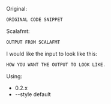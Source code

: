 Original:
```scala
ORIGINAL CODE SNIPPET
```

Scalafmt:
```scala
OUTPUT FROM SCALAFMT
```

I would like the input to look like this:
```scala
HOW YOU WANT THE OUTPUT TO LOOK LIKE.
```

Using:
* 0.2.x
* --style default
